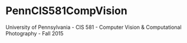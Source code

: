 # PennCIS581CompVision
University of Pennsylvania - CIS 581 - Computer Vision &amp; Computational Photography - Fall 2015
